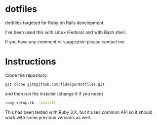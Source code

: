 # dotfiles
dottfiles targeted for Ruby on Rails development.

I've been used this with Linux (Fedora) and with Bash shell.

If you have any comment or suggestion please contact me.

# Instructions

Clone the repository:

```sh
git clone git@github.com:fidalgo/dotfiles.git
```

and then run the installer (change it if you need)

```sh
ruby setup.rb --install
```

This has been tested with Ruby 3.X, but it uses common API so it should work with some previous versions as well.
